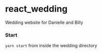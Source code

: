 # react_wedding
Wedding website for Danielle and Billy


### Start
`yarn start` from inside the wedding directory